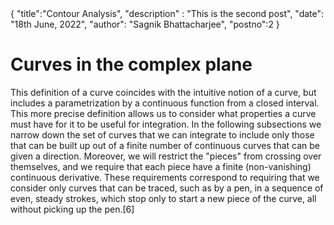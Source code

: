 <meta>
	{
		"title":"Contour Analysis",
		"description" : "This is the second post",
		"date": "18th June, 2022",
		"author": "Sagnik Bhattacharjee",
		"postno":2
	}
</meta>


# Curves in the complex plane

This definition of a curve coincides with the intuitive notion of a curve, but includes a parametrization by a continuous function from a closed interval. This more precise definition allows us to consider what properties a curve must have for it to be useful for integration. In the following subsections we narrow down the set of curves that we can integrate to include only those that can be built up out of a finite number of continuous curves that can be given a direction. Moreover, we will restrict the "pieces" from crossing over themselves, and we require that each piece have a finite (non-vanishing) continuous derivative. These requirements correspond to requiring that we consider only curves that can be traced, such as by a pen, in a sequence of even, steady strokes, which stop only to start a new piece of the curve, all without picking up the pen.[6]